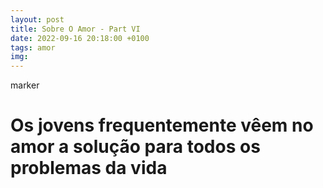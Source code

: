 ```yaml
---
layout: post
title: Sobre O Amor - Part VI
date: 2022-09-16 20:18:00 +0100
tags: amor
img: 
---
```



marker
# Os jovens frequentemente vêem no amor a solução para todos os problemas da vida